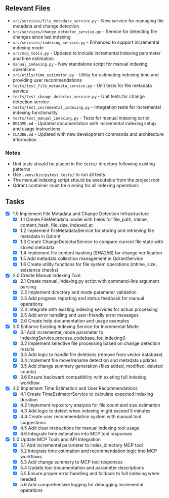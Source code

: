 ## Relevant Files

- `src/services/file_metadata_service.py` - New service for managing file metadata and change detection
- `src/services/change_detector_service.py` - Service for detecting file changes since last indexing
- `src/services/indexing_service.py` - Enhanced to support incremental indexing mode
- `src/mcp_tools.py` - Updated to include incremental indexing parameter and time estimation
- `manual_indexing.py` - New standalone script for manual indexing operations
- `src/utils/time_estimator.py` - Utility for estimating indexing time and providing user recommendations
- `tests/test_file_metadata_service.py` - Unit tests for file metadata service
- `tests/test_change_detector_service.py` - Unit tests for change detection service
- `tests/test_incremental_indexing.py` - Integration tests for incremental indexing functionality
- `tests/test_manual_indexing.py` - Tests for manual indexing script
- `README.md` - Updated documentation with incremental indexing setup and usage instructions
- `CLAUDE.md` - Updated with new development commands and architecture information

### Notes

- Unit tests should be placed in the `tests/` directory following existing patterns
- Use `.venv/bin/pytest tests/` to run all tests
- The manual indexing script should be executable from the project root
- Qdrant container must be running for all indexing operations

## Tasks

- [x] 1.0 Implement File Metadata and Change Detection Infrastructure
  - [x] 1.1 Create FileMetadata model with fields for file_path, mtime, content_hash, file_size, indexed_at
  - [x] 1.2 Implement FileMetadataService for storing and retrieving file metadata in Qdrant
  - [x] 1.3 Create ChangeDetectorService to compare current file state with stored metadata
  - [x] 1.4 Implement file content hashing (SHA256) for change verification
  - [x] 1.5 Add metadata collection management in QdrantService
  - [x] 1.6 Create utility functions for file system operations (mtime, size, existence checks)

- [x] 2.0 Create Manual Indexing Tool
  - [x] 2.1 Create manual_indexing.py script with command-line argument parsing
  - [x] 2.2 Implement directory and mode parameter validation
  - [x] 2.3 Add progress reporting and status feedback for manual operations
  - [x] 2.4 Integrate with existing indexing services for actual processing
  - [x] 2.5 Add error handling and user-friendly error messages
  - [x] 2.6 Create help documentation and usage examples

- [x] 3.0 Enhance Existing Indexing Service for Incremental Mode
  - [x] 3.1 Add incremental_mode parameter to IndexingService.process_codebase_for_indexing()
  - [x] 3.2 Implement selective file processing based on change detection results
  - [x] 3.3 Add logic to handle file deletions (remove from vector database)
  - [x] 3.4 Implement file move/rename detection and metadata updates
  - [x] 3.5 Add change summary generation (files added, modified, deleted counts)
  - [x] 3.6 Ensure backward compatibility with existing full indexing workflow

- [x] 4.0 Implement Time Estimation and User Recommendations
  - [x] 4.1 Create TimeEstimatorService to calculate expected indexing duration
  - [x] 4.2 Implement repository analysis for file count and size estimation
  - [x] 4.3 Add logic to detect when indexing might exceed 5 minutes
  - [x] 4.4 Create user recommendation system with manual tool suggestions
  - [x] 4.5 Add clear instructions for manual indexing tool usage
  - [x] 4.6 Integrate time estimation into MCP tool responses

- [x] 5.0 Update MCP Tools and API Integration
  - [x] 5.1 Add incremental parameter to index_directory MCP tool
  - [x] 5.2 Integrate time estimation and recommendation logic into MCP workflows
  - [x] 5.3 Add change summary to MCP tool responses
  - [x] 5.4 Update tool documentation and parameter descriptions
  - [x] 5.5 Ensure proper error handling and fallback to full indexing when needed
  - [x] 5.6 Add comprehensive logging for debugging incremental operations